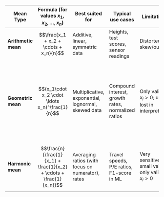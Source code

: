
| Mean Type           | Formula (for values $x_1, x_2, …, x_n$)                              | Best suited for                                     | Typical use cases                                  | Limitations                                              | Notes                                                                                                                                        |
| ------------------- | -------------------------------------------------------------------- | --------------------------------------------------- | -------------------------------------------------- | -------------------------------------------------------- | -------------------------------------------------------------------------------------------------------------------------------------------- |
| **Arithmetic mean** | $$\frac{x_1 + x_2 + \cdots + x_n}{n}$$                               | Additive, linear, symmetric data                    | Heights, test scores, sensor readings              | Distorted by skew/outliers                               |                                                                                                                                              |
| **Geometric mean**  | $$(x_1\cdot x_2 \cdot \ldots x_n)^\frac{1}{n}$$                      | Multiplicative, exponential, lognormal, skewed data | Compound interest, growth rates, normalized ratios | Only valid for $x_i>0$; units lost in interpretation     | Make sure all your rates are expressed as multiplicative factors greater than 0 (i.e., <br>$x_i = 1+𝑟_i$) rather than percentages directly. |
| **Harmonic mean**   | $$\frac{n}{\frac{1}{x_1} + \frac{1}{x_2} + \cdots + \frac{1}{x_n}}$$ | Averaging ratios (with focus on numerator), rates   | Travel speeds, P/E ratios, F1-score in ML          | Very sensitive to small values; only valid for $x_i > 0$ | 0                                                                                                                                            |

